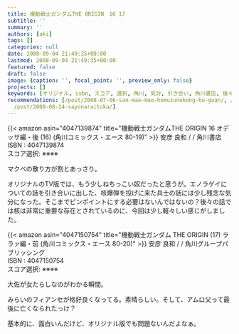 ```yaml
---
title: 機動戦士ガンダムTHE ORIGIN　16 17
subtitle: ''
summary: ''
authors: [aki]
tags: []
categories: null
date: 2008-09-04 21:49:35+00:00
lastmod: 2008-09-04 21:49:35+00:00
featured: false
draft: false
image: {caption: '', focal_point: '', preview_only: false}
projects: []
keywords: [オリジナル, isbn, スコア, 選択, 角川, 気分, 引き合い, 角川書店, 後々, 瞬間]
recommendations: [/post/2008-07-06-san-mao-mao-homuzunokong-bu-guan/, /post/2008-09-10-enzieruhato-27/,
  /post/2008-08-24-sayonaraituka/]
---
```

{{< amazon asin="4047139874" title="機動戦士ガンダムTHE ORIGIN 16 オデッサ編・後 (16) (角川コミックス・エース 80-19)" >}}
安彦 良和 / / 角川書店  
ISBN : 4047139874  
スコア選択: ※※※※  
  
マクベの散り方が割とあっさり。  
  
オリジナルのTV版では、もう少しねちっこい奴だったと思うが。エノラゲイについての話を引き合いに出した、核爆弾を投げに来た兵士の話には少し残念な気分になった。そこまでピンポイントにする必要はないんではないの？後々の話では核は非常に重要な存在とされているのに、今回は少し軽々しい感じがしました。  
  
 {{< amazon asin="4047150754" title="機動戦士ガンダム THE ORIGIN (17) ララァ編・前 (角川コミックス・エース 80-20)" >}}
安彦 良和 / / 角川グループパブリッシング  
ISBN : 4047150754  
スコア選択: ※※※※  
  
大佐が女たらしなのがわかる瞬間。  
  
みらいのフィアンセが格好良くなってる。素晴らしい。そして、アムロ父って最後に亡くなられたっけ？  
  
基本的に、面白いんだけど、オリジナル版でも問題ないんだよなぁ。




